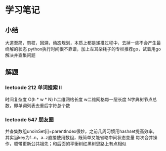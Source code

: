 # 学习笔记

## 小结

大道至简，剪枝，回溯，动态规划，本质上都是递推过程中，去掉一些不会产生最终解的状态
python执行时间很不靠谱，加上左耳朵耗子的专栏推荐go，试着用go解决并查集问题

## 解题

### leetcode 212 单词搜索 II

时间复杂度 O(h * w * N)
h二维网格长度
w二维网格每一层长度
N字典树节点总数，即单词列表去重后字符总个数

### leetcode 547 朋友圈

并查集数组unoinSet[i]=parentIndex很妙，之前几周习惯用hashset提高效率，其实当key为1..n，a..z直接使用数组，既简单又能省略中间状态变量
每次合并操作，顺带更新公共祖先；和后面的平衡树红黑树思路上有点相似